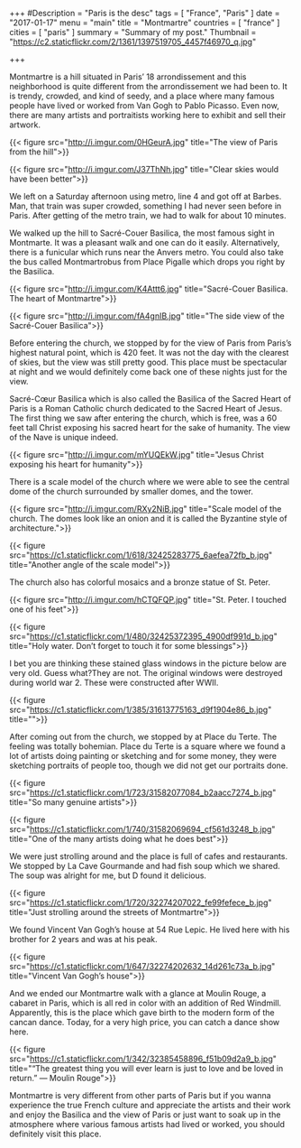 +++
#Description = "Paris is the desc"
tags = [ "France", "Paris" ]
date = "2017-01-17"
menu = "main"
title = "Montmartre"
countries = [ "france" ]
cities = [ "paris" ]
summary = "Summary of my post."
Thumbnail = "https://c2.staticflickr.com/2/1361/1397519705_4457f46970_q.jpg"

+++

Montmartre is a hill situated in Paris’ 18 arrondissement and this neighborhood is quite different from the arrondissement we had been to. It is trendy, crowded, and kind of seedy, and a place where many famous people have lived or worked from Van Gogh to Pablo Picasso. Even now, there are many artists and portraitists working here to exhibit and sell their artwork.

{{< figure src="http://i.imgur.com/0HGeurA.jpg" title="The view of Paris from the hill">}}

{{< figure src="http://i.imgur.com/J37ThNh.jpg" title="Clear skies would have been better">}}

We left on a Saturday afternoon using metro, line 4 and got off at Barbes. Man, that train was super crowded, something I had never seen before in Paris. After getting of the metro train, we had to walk for about 10 minutes.

We walked up the hill to Sacré-Couer Basilica, the most famous sight in Montmarte. It was a pleasant walk and one can do it easily. Alternatively, there is a funicular which runs near the Anvers metro. You could also take the bus called Montmartrobus from Place Pigalle which drops you right by the Basilica.

{{< figure src="http://i.imgur.com/K4Attt6.jpg" title="Sacré-Couer Basilica. The heart of Montmartre">}}

{{< figure src="http://i.imgur.com/fA4gnIB.jpg" title="The side view of the Sacré-Couer Basilica">}}

Before entering the church, we stopped by for the view of Paris from Paris’s highest natural point, which is 420 feet. It was not the day with the clearest of skies, but the view was still pretty good. This place must be spectacular at night and we would definitely come back one of these nights just for the view.

Sacré-Cœur Basilica which is also called the Basilica of the Sacred Heart of Paris is a Roman Catholic church dedicated to the Sacred Heart of Jesus. The first thing we saw after entering the church, which is free, was a 60 feet tall Christ exposing his sacred heart for the sake of humanity. The view of the Nave is unique indeed.

{{< figure src="http://i.imgur.com/mYUQEkW.jpg" title="Jesus Christ exposing his heart for humanity">}}

There is a scale model of the church where we were able to see the central dome of the church surrounded by smaller domes, and the tower.

{{< figure src="http://i.imgur.com/RXy2NiB.jpg" title="Scale model of the church. The domes look like an onion and it is called the Byzantine style of architecture.">}}

{{< figure src="https://c1.staticflickr.com/1/618/32425283775_6aefea72fb_b.jpg" title="Another angle of the scale model">}}

The church also has colorful mosaics and a bronze statue of St. Peter.

{{< figure src="http://i.imgur.com/hCTQFQP.jpg" title="St. Peter. I touched one of his feet">}}

{{< figure src="https://c1.staticflickr.com/1/480/32425372395_4900df991d_b.jpg" title="Holy water. Don’t forget to touch it for some blessings">}}

I bet you are thinking these stained glass windows in the picture below are very old. Guess what?They are not. The original windows were destroyed during world war 2. These were constructed after WWII.

{{< figure src="https://c1.staticflickr.com/1/385/31613775163_d9f1904e86_b.jpg" title="">}}

After coming out from the church, we stopped by at Place du Terte. The feeling was totally bohemian. Place du Terte is a square where we found a lot of artists doing painting or sketching and for some money, they were sketching portraits of people too, though we did not get our portraits done.

{{< figure src="https://c1.staticflickr.com/1/723/31582077084_b2aacc7274_b.jpg" title="So many genuine artists">}}

{{< figure src="https://c1.staticflickr.com/1/740/31582069694_cf561d3248_b.jpg" title="One of the many artists doing what he does best">}}

We were just strolling around and the place is full of cafes and restaurants. We stopped by La Cave Gourmande and had fish soup which we shared. The soup was alright for me, but D found it delicious.

{{< figure src="https://c1.staticflickr.com/1/720/32274207022_fe99fefece_b.jpg" title="Just strolling around the streets of Montmartre">}}

We found Vincent Van Gogh’s house at 54 Rue Lepic. He lived here with his brother for 2 years and was at his peak.

{{< figure src="https://c1.staticflickr.com/1/647/32274202632_14d261c73a_b.jpg" title="Vincent Van Gogh’s house">}}

And we ended our Montmartre walk with a glance at Moulin Rouge, a cabaret in Paris, which is all red in color with an addition of Red Windmill. Apparently, this is the place which gave birth to the modern form of the cancan dance. Today, for a very high price, you can catch a dance show here.

{{< figure src="https://c1.staticflickr.com/1/342/32385458896_f51b09d2a9_b.jpg" title="“The greatest thing you will ever learn is just to love and be loved in return.” ― Moulin Rouge">}}

Montmartre is very different from other parts of Paris but if you wanna experience the true French culture and appreciate the artists and their work and enjoy the Basilica and the view of Paris or just want to soak up in the atmosphere where various famous artists had lived or worked, you should definitely visit this place.
